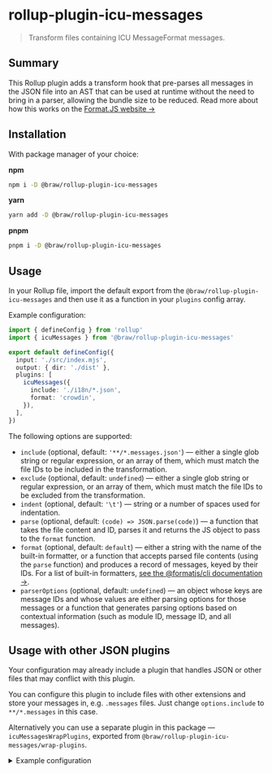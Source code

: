 # rollup-plugin-icu-messages

> Transform files containing ICU MessageFormat messages.

## Summary

This Rollup plugin adds a transform hook that pre-parses all messages in the JSON file into an AST that can be used at runtime without the need to bring in a parser, allowing the bundle size to be reduced. Read more about how this works on the [Format.JS website →](https://formatjs.io/docs/guides/advanced-usage#pre-compiling-messages)

## Installation

With package manager of your choice:

**npm**

```sh
npm i -D @braw/rollup-plugin-icu-messages
```

**yarn**

```sh
yarn add -D @braw/rollup-plugin-icu-messages
```

**pnpm**

```sh
pnpm i -D @braw/rollup-plugin-icu-messages
```

## Usage

In your Rollup file, import the default export from the `@braw/rollup-plugin-icu-messages` and then use it as a function in your `plugins` config array.

Example configuration:

```ts
import { defineConfig } from 'rollup'
import { icuMessages } from '@braw/rollup-plugin-icu-messages'

export default defineConfig({
  input: './src/index.mjs',
  output: { dir: './dist' },
  plugins: [
    icuMessages({
      include: './i18n/*.json',
      format: 'crowdin',
    }),
  ],
})
```

The following options are supported:

- `include` (optional, default: `'**/*.messages.json'`) — either a single glob string or regular expression, or an array of them, which must match the file IDs to be included in the transformation.
- `exclude` (optional, default: `undefined`) — either a single glob string or regular expression, or an array of them, which must match the file IDs to be excluded from the transformation.
- `indent` (optional, default: `'\t'`) — string or a number of spaces used for indentation.
- `parse` (optional, default: `(code) => JSON.parse(code)`) — a function that takes the file content and ID, parses it and returns the JS object to pass to the `format` function.
- `format` (optional, default: `default`) — either a string with the name of the built-in formatter, or a function that accepts parsed file contents (using the `parse` function) and produces a record of messages, keyed by their IDs. For a list of built-in formatters, [see the @formatjs/cli documentation →](https://formatjs.io/docs/tooling/cli#builtin-formatters).
- `parserOptions` (optional, default: `undefined`) — an object whose keys are message IDs and whose values are either parsing options for those messages or a function that generates parsing options based on contextual information (such as module ID, message ID, and all messages).

## Usage with other JSON plugins

Your configuration may already include a plugin that handles JSON or other files that may conflict with this plugin.

You can configure this plugin to include files with other extensions and store your messages in, e.g. `.messages` files. Just change `options.include` to `**/*.messages` in this case.

Alternatively you can use a separate plugin in this package — `icuMessagesWrapPlugins`, exported from `@braw/rollup-plugin-icu-messages/wrap-plugins`.

<details>
<summary>Example configuration</summary>

```ts
import { defineConfig } from 'rollup'
import json from '@rollup/plugin-json'
import { icuMessages } from '@braw/rollup-plugin-icu-messages'
import { icuMessagesWrapPlugins } from '@braw/rollup-plugin-icu-messages/wrap-plugins'

export default defineConfig({
  input: './src/index.mjs',
  output: { dir: './dist' },
  plugins: [
    json(),
    icuMessages({
      include: './i18n/*.json',
      format: 'crowdin',
    }),
    icuMessagesWrapPlugins({
      extendDefaults: true,
      wrappers: {
        'my-plugin'(plugin, filter) {
          // implement plugin wrapping here
          // use filter to check if the file is handled by icuMessages plugin
        },
      },
    }),
  ],
})
```

</details>
